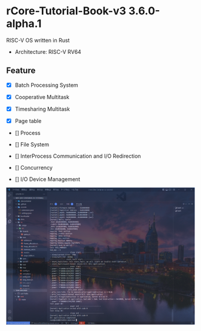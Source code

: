# rCore-Tutorial-Book-v3 3.6.0-alpha.1

RISC-V OS written in Rust

- Architecture: RISC-V RV64

## Feature

- [x] Batch Processing System

- [x] Cooperative Multitask

- [x] Timesharing Multitask

- [x] Page table

- [] Process

- [] File System

- [] InterProcess Communication and I/O Redirection

- [] Concurrency

- [] I/O Device Management

![sample](./docs/images/sample.jpg)
